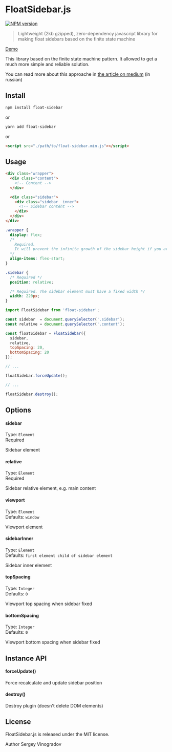 # FloatSidebar.js
[![NPM version](https://img.shields.io/npm/v/float-sidebar.svg?style=flat)](https://www.npmjs.org/package/float-sidebar)

> Lightweight (2kb gzipped), zero-dependency javascript library for making float sidebars based on the finite state machine

[Demo](https://jsfiddle.net/vursen/cj4erfnj)

This library based on the finite state machine pattern. It allowed to get a much more simple and reliable solution.

You can read more about this approache in [the article on medium](https://medium.com/@vursen/state-machine-for-sticky-blocks-70ca0bf4ee97) (in russian)

## Install

```bash
npm install float-sidebar
```
or
```bash
yarn add float-sidebar
```
or
```html
<script src="./path/to/float-sidebar.min.js"></script>
```

## Usage

```html
<div class="wrapper">
  <div class="content">
    <!-- Content -->
  </div>

  <div class="sidebar">
    <div class="sidebar__inner">
      <!-- Sidebar content -->
    </div>
  </div>
</div>
```

```css
.wrapper {
  display: flex;
  /*
    Required.
    It will prevent the infinite growth of the sidebar height if you are using the library with 'infinite scroll'
  */
  align-items: flex-start;
}

.sidebar {
  /* Required */
  position: relative;

  /* Required. The sidebar element must have a fixed width */
  width: 220px;
}
```

```javascript
import FloatSidebar from 'float-sidebar';

const sidebar  = document.querySelector('.sidebar');
const relative = document.querySelector('.content');

const floatSidebar = FloatSidebar({
  sidebar,
  relative,
  topSpacing: 20,
  bottomSpacing: 20
});

// ...

floatSidebar.forceUpdate();

// ...

floatSidebar.destroy();
```

## Options

#### sidebar

Type: `Element`<br/>
Required

Sidebar element

#### relative

Type: `Element`<br/>
Required

Sidebar relative element, e.g. main content

#### viewport

Type: `Element`<br/>
Defaults: `window`

Viewport element

#### sidebarInner

Type: `Element`<br/>
Defaults: `first element child of sidebar element`

Sidebar inner element

#### topSpacing

Type: `Integer`<br/>
Defaults: `0`

Viewport top spacing when sidebar fixed

#### bottomSpacing

Type: `Integer`<br/>
Defaults: `0`

Viewport bottom spacing when sidebar fixed

## Instance API

#### forceUpdate()

Force recalculate and update sidebar position

#### destroy()

Destroy plugin (doesn't delete DOM elements)

## License

FloatSidebar.js is released under the MIT license.

Author Sergey Vinogradov
